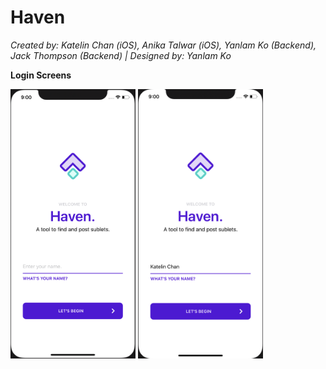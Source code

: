 # Haven
*Created by: Katelin Chan (iOS), Anika Talwar (iOS), Yanlam Ko (Backend), Jack Thompson (Backend) | Designed by: Yanlam Ko*

**Login Screens**
<p float="left">
  <img src="https://raw.githubusercontent.com/kchan323/Haven/master/Screenshots/Login1.png" width = '200'/>
  <img src="https://raw.githubusercontent.com/kchan323/Haven/master/Screenshots/Login2.png" width = '200'/>
</p>
